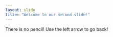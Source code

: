 ```yaml
---
layout: slide
title: "Welcome to our second slide!"
---
```

There is no pencil!
Use the left arrow to go back!
